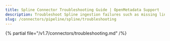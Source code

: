 ```yaml
---
title: Spline Connector Troubleshooting Guide | OpenMetadata Support
description: Troubleshoot Spline ingestion failures such as missing lineage graph, metadata gaps, or Spark incompatibilities.
slug: /connectors/pipeline/spline/troubleshooting
---
```


{% partial file="/v1.7/connectors/troubleshooting.md" /%}

